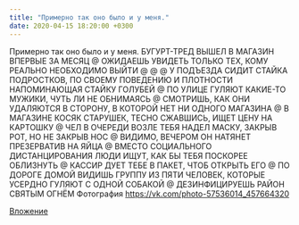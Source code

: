 ```yaml
---
title: "Примерно так оно было и у меня."
date: 2020-04-15 18:20:00 +0300
---
```


Примерно так оно было и у меня.
БУГУРТ-ТРЕД
ВЫШЕЛ В МАГАЗИН ВПЕРВЫЕ ЗА МЕСЯЦ
@
ОЖИДАЕШЬ УВИДЕТЬ ТОЛЬКО ТЕХ, КОМУ РЕАЛЬНО НЕОБХОДИМО ВЫЙТИ
@
@
@
У ПОДЪЕЗДА СИДИТ СТАЙКА ПОДРОСТКОВ, ПО СВОЕМУ ПОВЕДЕНИЮ И ПЛОТНОСТИ НАПОМИНАЮЩАЯ СТАЙКУ ГОЛУБЕЙ
@
ПО УЛИЦЕ ГУЛЯЮТ КАКИЕ-ТО МУЖИКИ, ЧУТЬ ЛИ НЕ ОБНИМАЯСЬ
@
СМОТРИШЬ, КАК ОНИ УДАЛЯЮТСЯ В СТОРОНУ, В КОТОРОЙ НЕТ НИ ОДНОГО МАГАЗИНА
@
В МАГАЗИНЕ КОСЯК СТАРУШЕК, ТЕСНО СЖАВШИСЬ, ИЩЕТ ЦЕНУ НА КАРТОШКУ
@
ЧЕЛ В ОЧЕРЕДИ ВОЗЛЕ ТЕБЯ НАДЕЛ МАСКУ, ЗАКРЫВ РОТ, НО НЕ ЗАКРЫВ НОС
@
ВИДИМО, ВЕЧЕРОМ ОН НАТЯНЕТ ПРЕЗЕРВАТИВ НА ЯЙЦА
@
ВМЕСТО СОЦИАЛЬНОГО ДИСТАНЦИРОВАНИЯ ЛЮДИ ИЩУТ, КАК БЫ ТЕБЯ ПОСКОРЕЕ ОБЛИЗНУТЬ
@
КАССИР ДУЕТ ТЕБЕ В ПАКЕТ, ЧТОБ ОТКРЫТЬ ЕГО
@
ПО ДОРОГЕ ДОМОЙ ВИДИШЬ ГРУППУ ИЗ ПЯТИ ЧЕЛОВЕК, КОТОРЫЕ УСЕРДНО ГУЛЯЮТ С ОДНОЙ СОБАКОЙ
@
ДЕЗИНФИЦИРУЕШЬ РАЙОН СВЯТЫМ ОГНЁМ
Фотография
https://vk.com/photo-57536014_457664320

[Вложение](https://vk.com/photo-57536014_457664320)
